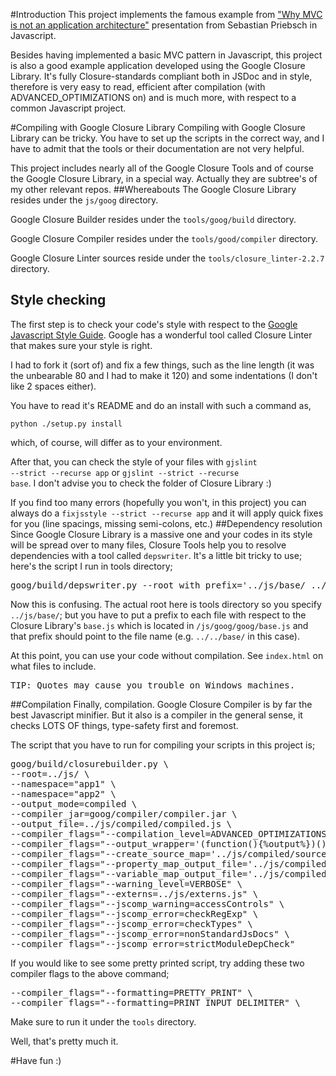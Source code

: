 #Introduction
This project implements the famous example from ["Why MVC is not an application architecture"](http://www.slideshare.net/spriebsch/why-mvc-is-not-an-application-architecture-confoo-2011-edition) presentation from Sebastian Priebsch in Javascript.

Besides having implemented a basic MVC pattern in Javascript, this project is also a good example application developed using the Google Closure Library. It's fully Closure-standards compliant both in JSDoc and in style, therefore is very easy to read, efficient after compilation (with ADVANCED_OPTIMIZATIONS on) and is much more, with respect to a common Javascript project.

#Compiling with Google Closure Library
Compiling with Google Closure Library can be tricky. You have to set up the scripts in the correct way, and I have to admit that the tools or their documentation are not very helpful.

This project includes nearly all of the Google Closure Tools and of course the Google Closure Library, in a special way. Actually they are subtree's of my other relevant repos.
##Whereabouts
The Google Closure Library resides under the <code>js/goog</code> directory.

Google Closure Builder resides under the <code>tools/goog/build</code> directory.

Google Closure Compiler resides under the <code>tools/good/compiler</code> directory.

Google Closure Linter sources reside under the <code>tools/closure_linter-2.2.7</code> directory.

## Style checking
The first step is to check your code's style with respect to the [Google Javascript Style Guide](http://google-styleguide.googlecode.com/svn/trunk/javascriptguide.xml). Google has a wonderful tool called Closure Linter that makes sure your style is right.

I had to fork it (sort of) and fix a few things, such as the line length (it was the unbearable 80 and I had to make it 120) and some indentations (I don't like 2 spaces either).

You have to read it's README and do an install with such a command as,

<code>python ./setup.py install</code>

which, of course, will differ as to your environment.

After that, you can check the style of your files with
<code>gjslint --strict --recurse app</code> or <code>gjslint --strict --recurse base</code>. I don't advise you to check the folder of Closure Library :)

If you find too many errors (hopefully you won't, in this project) you can always do a <code>fixjsstyle --strict --recurse app</code> and it will apply quick fixes for you (line spacings, missing semi-colons, etc.)
##Dependency resolution
Since Google Closure Library is a massive one and your codes in its style will be spread over to many files, Closure Tools help you to resolve dependencies with a tool called <code>depswriter</code>. It's a little bit tricky to use; here's the script I run in tools directory;
<pre>goog/build/depswriter.py --root_with_prefix='../js/base/ ../../base/' --root_with_prefix='../js/app/ ../../app' --output_file='../js/deps.js'</pre>

Now this is confusing. The actual root here is tools directory so you specify <code>../js/base/</code>; but you have to put a prefix to each file with respect to the Closure Library's <code>base.js</code> which is located in <code>/js/goog/goog/base.js</code> and that prefix should point to the file name (e.g. <code>../../base/</code> in this case).

At this point, you can use your code without compilation. See <code>index.html</code> on what files to include.
<pre>TIP: Quotes may cause you trouble on Windows machines.</pre>
##Compilation
Finally, compilation. Google Closure Compiler is by far the best Javascript minifier. But it also is a compiler in the general sense, it checks LOTS OF things, type-safety first and foremost.

The script that you have to run for compiling your scripts in this project is;
<pre>
goog/build/closurebuilder.py \
--root=../js/ \
--namespace="app1" \
--namespace="app2" \
--output_mode=compiled \
--compiler_jar=goog/compiler/compiler.jar \
--output_file=../js/compiled/compiled.js \
--compiler_flags="--compilation_level=ADVANCED_OPTIMIZATIONS" \
--compiler_flags="--output_wrapper='(function(){%output%})()'" \
--compiler_flags="--create_source_map='../js/compiled/source_map.js'" \
--compiler_flags="--property_map_output_file='../js/compiled/properties.out'" \
--compiler_flags="--variable_map_output_file='../js/compiled/variables.out'" \
--compiler_flags="--warning_level=VERBOSE" \
--compiler_flags="--externs=../js/externs.js" \
--compiler_flags="--jscomp_warning=accessControls" \
--compiler_flags="--jscomp_error=checkRegExp" \
--compiler_flags="--jscomp_error=checkTypes" \
--compiler_flags="--jscomp_error=nonStandardJsDocs" \
--compiler_flags="--jscomp_error=strictModuleDepCheck"
</pre>

If you would like to see some pretty printed script, try adding these two compiler flags to the above command;
<pre>
--compiler_flags="--formatting=PRETTY_PRINT" \
--compiler_flags="--formatting=PRINT_INPUT_DELIMITER" \
</pre>

Make sure to run it under the <code>tools</code> directory.

Well, that's pretty much it.

#Have fun :)